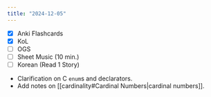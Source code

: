 ```yaml
---
title: "2024-12-05"
---
```


- [x] Anki Flashcards
- [x] KoL
- [ ] OGS
- [ ] Sheet Music (10 min.)
- [ ] Korean (Read 1 Story)

* Clarification on C `enum`s and declarators.
* Add notes on [[cardinality#Cardinal Numbers|cardinal numbers]].